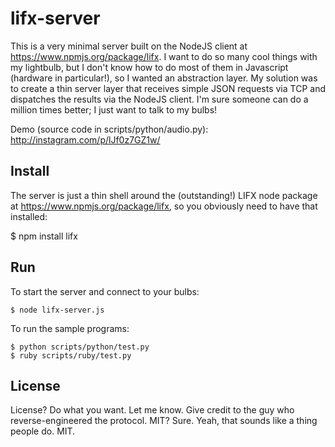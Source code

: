 # lifx-server

This is a very minimal server built on the NodeJS client at https://www.npmjs.org/package/lifx. I want to do so many cool things with my lightbulb, but I don't know how to do most of them in Javascript (hardware in particular!), so I wanted an abstraction layer. My solution was to create a thin server layer that receives simple JSON requests via TCP and dispatches the results via the NodeJS client. I'm sure someone can do a million times better; I just want to talk to my bulbs!

Demo (source code in scripts/python/audio.py): http://instagram.com/p/lJf0z7GZ1w/
## Install

The server is just a thin shell around the (outstanding!) LIFX node package at https://www.npmjs.org/package/lifx, so you obviously need to have that installed:

  $ npm install lifx

## Run

To start the server and connect to your bulbs:

    $ node lifx-server.js

To run the sample programs:

    $ python scripts/python/test.py
    $ ruby scripts/ruby/test.py

## License

License? Do what you want. Let me know. Give credit to the guy who reverse-engineered the protocol. MIT? Sure. Yeah, that sounds like a thing people do. MIT.
